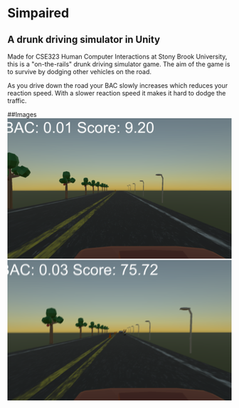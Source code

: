 # Simpaired
## A drunk driving simulator in Unity

Made for CSE323 Human Computer Interactions at Stony Brook University, this is a "on-the-rails" drunk driving simulator game.
The aim of the game is to survive by dodging other vehicles on the road.

As you drive down the road your BAC slowly increases which reduces your reaction speed. With a slower reaction speed it makes it hard to dodge the traffic.

##Images
![BAC .1](/images/screen1.png "Low Blood Alcohol Content")
![BAC .3](/images/screen2.png "Medium Blood Alcohol Content")
